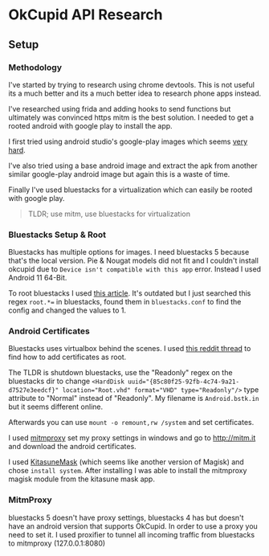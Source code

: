 # OkCupid API Research

## Setup

### Methodology

I've started by trying to research using chrome devtools. 
This is not useful its a much better and its a much better idea to research phone apps instead.

I've researched using frida and adding hooks to send functions but ultimately was convinced https mitm
is the best solution. I needed to get a rooted android with google play to install the app.

I first tried using android studio's google-play images which seems [very hard](https://docs.mitmproxy.org/stable/howto-install-system-trusted-ca-android/). 

I've also tried using a base android image and extract the apk from another similar google-play android image but again this is a waste of time.

Finally I've used bluestacks for a virtualization which can easily be rooted with google play.

> TLDR; use mitm, use bluestacks for virtualization

### Bluestacks Setup & Root

Bluestacks has multiple options for images. I need bluestacks 5 
because that's the local version. Pie & Nougat models did not fit
and I couldn't install okcupid due to `Device isn't compatible with this app` error. Instead I used Android 11 64-Bit.

To root bluestacks I used [this article](https://kimlisoft.com/how-to-root-bluestacks-5/). It's outdated but I just searched
this regex `root.*=` in bluestacks, found them in `bluestacks.conf` to find the config and changed the values to 1.

### Android Certificates

Bluestacks uses virtualbox behind the scenes. I used [this reddit thread](https://www.reddit.com/r/BlueStacks/comments/104dydc/comment/jyrhbt3/) to find how to add certificates as root.

The TLDR is shutdown bluestacks, use the "Readonly" regex on the bluestacks dir to
change `<HardDisk uuid="{85c80f25-92fb-4c74-9a21-d7527e3eedcf}" location="Root.vhd" format="VHD" type="Readonly"/>` type attribute to "Normal" instead of "Readonly". My filename is `Android.bstk.in`
but it seems different online. 

Afterwards you can use `mount -o remount,rw /system` and set
certificates.

I used [mitmproxy](https://docs.mitmproxy.org/stable/concepts-certificates/#quick-setup) set my proxy settings in windows and go to http://mitm.it
and download the android certificates.

I used [KitasuneMask](https://github.com/RobThePCGuy/Root-Bluestacks-with-Kitsune-Mask) (which seems like another version of Magisk) and chose `install system`.
After installing I was able to install the mitmproxy magisk module from the kitasune mask app.

### MitmProxy

bluestacks 5 doesn't have proxy settings, bluestacks 4 has but doesn't have an android version that supports OkCupid.
In order to use a proxy you need to set it. I used proxifier to tunnel all incoming traffic from bluestacks to mitmproxy (127.0.0.1:8080)

